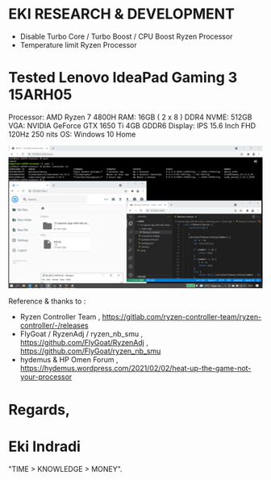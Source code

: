 # EKI RESEARCH & DEVELOPMENT

- Disable Turbo Core / Turbo Boost / CPU Boost Ryzen Processor
- Temperature limit Ryzen Processor 


# Tested Lenovo IdeaPad Gaming 3 15ARH05

Processor: AMD Ryzen 7 4800H
RAM: 16GB ( 2 x 8 ) DDR4
NVME: 512GB
VGA: NVIDIA GeForce GTX 1650 Ti 4GB GDDR6
Display: IPS 15.6 Inch FHD 120Hz 250 nits
OS: Windows 10 Home


![EXAMPLE](https://github.com/EKI-INDRADI/eki-latihan-docker-code-server--file-browser--wetty/raw/master/hasil/eki.png)


Reference & thanks to :
- Ryzen Controller Team , https://gitlab.com/ryzen-controller-team/ryzen-controller/-/releases
- FlyGoat / RyzenAdj / ryzen_nb_smu , https://github.com/FlyGoat/RyzenAdj , https://github.com/FlyGoat/ryzen_nb_smu
- hydemus & HP Omen Forum , https://hydemus.wordpress.com/2021/02/02/heat-up-the-game-not-your-processor

# Regards,

# Eki Indradi
"TIME > KNOWLEDGE > MONEY".





